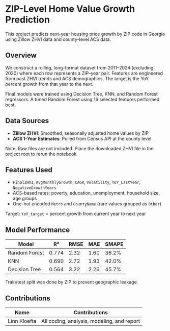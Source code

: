 # ZIP-Level Home Value Growth Prediction

This project predicts next-year housing price growth by ZIP code in Georgia using Zillow ZHVI data and county-level ACS data.

## Overview

We construct a rolling, long-format dataset from 2011–2024 (excluding 2020) where each row represents a ZIP–year pair. Features are engineered from past ZHVI trends and ACS demographics. The target is the YoY percent growth from that year to the next.  

Final models were trained using Decision Tree, KNN, and Random Forest regressors. A tuned Random Forest using 16 selected features performed best.

## Data Sources

- **Zillow ZHVI**: Smoothed, seasonally adjusted home values by ZIP
- **ACS 1-Year Estimates**: Pulled from Census API at the county level  

Note: Raw files are not included. Place the downloaded ZHVI file in the project root to rerun the notebook.

## Features Used

- `FinalZHVI`, `AvgMonthlyGrowth`, `CAGR`, `Volatility`, `YoY_LastYear`, `NegativeGrowthYears`  
- ACS-based rates: poverty, education, unemployment, household size, age groups  
- One-hot encoded `Metro` and `CountyName` (rare values grouped as `Other`)  

Target: `YoY_target` = percent growth from current year to next year  

## Model Performance

| Model          | R²    | RMSE | MAE  | SMAPE |
|----------------|-------|------|------|--------|
| Random Forest  | 0.774 | 2.32 | 1.60 | 36.2%  |
| KNN            | 0.690 | 2.72 | 1.93 | 42.0%  |
| Decision Tree  | 0.564 | 3.22 | 2.26 | 45.7%  |

Train/test split was done by ZIP to prevent geographic leakage.

## Contributions

| Name           | Contributions                               |
|----------------|---------------------------------------------|
| Linn Kloefta | All coding, analysis, modeling, and report  |
